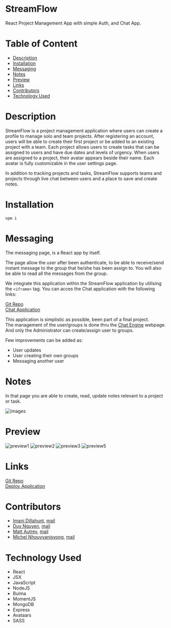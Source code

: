 # StreamFlow
React Project Management App with simple Auth, and Chat App.

# Table of Content
- [Description](#description)
- [Installation](#installation)
- [Messaging](#messaging)
- [Notes](#notes)
- [Preview](#preview)
- [Links](#links)
- [Contributors](#contributors)
- [Technology Used](#tech)

<a name="description">

# Description
StreamFlow is a project management application where users can create a profile to manage solo and team projects. After registering an account, users will be able to create their first project or be added to an existing project with a team. Each project allows users to create tasks that can be assigned to users and have due dates and levels of urgency. When users are assigned to a project, their avatar appears beside their name. Each avatar is fully customizable in the user settings page.

In addition to tracking projects and tasks, StreamFlow supports teams and projects through live chat between users and a place to save and create notes.

<a name="installation">

# Installation
```
npm i
```

<a name="messaging">

# Messaging
The messaging page, is a React app by itself.

The page allow the user after been authenticate, to be able to receive/send instant message to the group that he/she has been assign to. You will also be able to read all the messages from the group.

We integrate this application within the StreamFlow application by utilising the ```<iframe>``` tag.
You can acces the Chat application with the following links:  

[Git Repo](https://github.com/nhounhou/chat-app)  
[Chat Application](https://chat-app-unc.netlify.app/)

This application is simplistic as possible, been part of a final project.  
The management of the user/groups is done thru the [Chat Engine](https://chatengine.io/) webpage. And only the Administrator can create/assign user to groups.  

Few improvements can be added as:
- User updates
- User creating their own groups
- Messaging another user

<a name="notes">

# Notes
In that page you are able to create, read, update notes relevant to a project or task.
	
![images](https://i.imgur.com/FBECvJC.png)
	
<a name="preview">
	
# Preview
	
![preview1](https://i.imgur.com/kq31zOi.png)
![preview2](https://i.imgur.com/lpCjglg.png)
![preview3](https://i.imgur.com/LWP9u78.png)
![preview5](https://i.imgur.com/P7lk5si.png)

<a name="links">

# Links
[Git Repo](https://github.com/mautrey17/streamflow)  
[Deploy Application](https://streamflowteam4.herokuapp.com/)

<a name="contributors">

# Contributors
- [Imani Dillahunt](https://github.com/imanid-code), [mail](mailto:imanidillahunt@gmail.com)
- [Duy Nguyen](https://github.com/LinosM), [mail](mailto:NguyenDuy768@gmail.com)
- [Matt Autrey](https://github.com/mautrey17), [mail](mailto:mautrey17@gmail.com)
- [Michel Nhouyvanisvong](https://github.com/nhounhou), [mail](mailto:mnhounhou@gmail.com)

<a name="tech">
	
# Technology Used
	
- React
- JSX
- JavaScript
- NodeJS
- Bulma
- MomentJS
- MongoDB
- Express
- Avataars
- SASS
